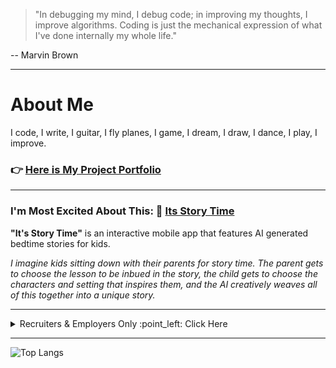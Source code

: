 
> "In debugging my mind, I debug code; in improving my thoughts, I improve algorithms. Coding is just the mechanical expression of what I've done internally my whole life."

-- Marvin Brown

---

# About Me

I code, I write, I guitar, I fly planes, I game, I dream, I draw, I dance, I play, I improve.

### :point_right: [Here is My Project Portfolio](https://xbromsson.github.io/portfolio/)

---

### I'm Most Excited About This: 📖 [Its Story Time](https://github.com/xBromsson/bedtime-story)



**"It's Story Time"** is an interactive mobile app that features AI generated bedtime stories for kids. 

_I imagine kids sitting down with their parents for story time. The parent gets to choose the lesson to be inbued in the story, the child gets to choose the characters and setting that inspires them, and the AI creatively weaves all of this together into a unique story._

---




<details>
<summary> Recruiters & Employers Only :point_left: Click Here</summary>

  # Beam Me Up, Scotty.
  
 <!-- ![JrM4](https://github.com/xBromsson/xbromsson/assets/73408796/19c02780-d89e-457d-853d-b02fd9d420f3)  -->


![7sMx](https://github.com/xBromsson/xbromsson/assets/73408796/ee8515d2-681d-4bcb-8f19-4f4f2ef2fd47)

</details>

---

![Top Langs](https://github-readme-stats.vercel.app/api/top-langs/?username=xbromsson&layout=compact&theme=vue-dark)

<!--
**xBromsson/xbromsson** is a ✨ _special_ ✨ repository because its `README.md` (this file) appears on your GitHub profile.

Here are some ideas to get you started:

- 🔭 I’m currently working on ...
- 🌱 I’m currently learning ...
- 👯 I’m looking to collaborate on ...
- 🤔 I’m looking for help with ...
- 💬 Ask me about ...
- 📫 How to reach me: ...
- 😄 Pronouns: ...
- ⚡ Fun fact: ...
-->
